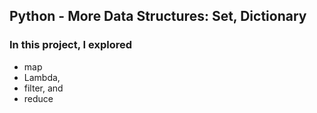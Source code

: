 ## Python - More Data Structures: Set, Dictionary

### In this project, I explored

- map
- Lambda, 
- filter, and
- reduce
